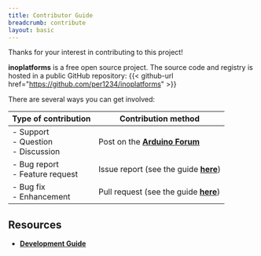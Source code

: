 ```yaml
---
title: Contributor Guide
breadcrumb: contribute
layout: basic
---
```


<!-- Source: https://github.com/arduino/tooling-project-assets/blob/main/documentation-templates/contributor-guide/general/CONTRIBUTING.md -->

Thanks for your interest in contributing to this project!

**inoplatforms** is a free open source project. The source code and registry is hosted in a public GitHub repository:
{{< github-url href="https://github.com/per1234/inoplatforms" >}}

There are several ways you can get involved:

| Type of contribution                      | Contribution method                             |
| ----------------------------------------- | ----------------------------------------------- |
| - Support<br/>- Question<br/>- Discussion | Post on the [**Arduino Forum**][forum]          |
| - Bug report<br/>- Feature request        | Issue report (see the guide [**here**][issues]) |
| - Bug fix<br/>- Enhancement               | Pull request (see the guide [**here**][prs])    |

[forum]: https://forum.arduino.cc
[issues]: /contributor-guide/issues/
[prs]: /contributor-guide/pull-requests/

## Resources

- [**Development Guide**](/contributor-guide/pull-requests/development-guide/)
